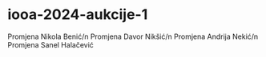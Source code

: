 # iooa-2024-aukcije-1

Promjena Nikola Benić/n
Promjena Davor Nikšić/n
Promjena Andrija Nekić/n
Promjena Sanel Halačević